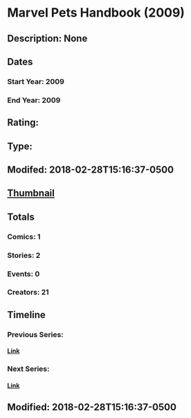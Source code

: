# Marvel Pets Handbook (2009)
## Description: None
## Dates
### Start Year: 2009
### End Year: 2009
## Rating: 
## Type: 
## Modifed: 2018-02-28T15:16:37-0500
## [Thumbnail](http://i.annihil.us/u/prod/marvel/i/mg/3/a0/5a970e098524b.jpg)
## Totals
### Comics: 1
### Stories: 2
### Events: 0
### Creators: 21
## Timeline
### Previous Series: 
#### [Link]()
### Next Series: 
#### [Link]()
## Modified: 2018-02-28T15:16:37-0500